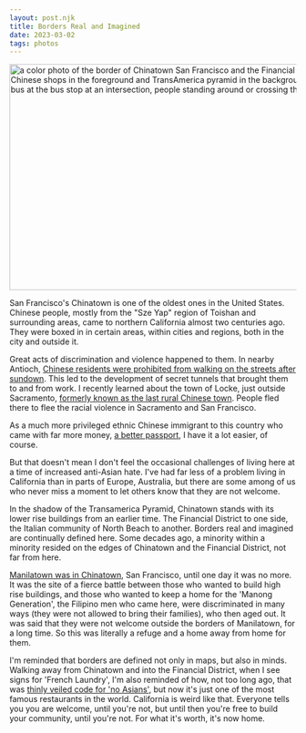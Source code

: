 ```yaml
---
layout: post.njk
title: Borders Real and Imagined
date: 2023-03-02
tags: photos
---
```

<img src="/photos/uploads/d69b7e2dd1.jpg" width="600" height="397" alt="a color photo of the border of Chinatown San Francisco and the Financial District with Chinese shops in the foreground and TransAmerica pyramid in the background, a Muni bus at the bus stop at an intersection, people standing around or crossing the street" />

San Francisco's Chinatown is one of the oldest ones in the United States. Chinese people, mostly from the "Sze Yap" region of Toishan and surrounding areas, came to northern California almost two centuries ago. They were boxed in in certain areas, within cities and regions, both in the city and outside it.

Great acts of discrimination and violence happened to them. In nearby Antioch, [Chinese residents were prohibited from walking on the streets after sundown](https://www.latimes.com/california/story/2021-07-26/antioch-chinese-apology). This led to the development of secret tunnels that  brought them to and from work. I recently learned about the town of Locke, just outside Sacramento, [formerly known as the last rural Chinese town](https://www.nps.gov/places/locke-historic-district.htm). People fled there to flee the racial violence in Sacramento and San Francisco.

As a much more privileged ethnic Chinese immigrant to this country who came with far more money, [a better passport](https://www.timeout.com/singapore/news/singapore-emerges-as-the-worlds-most-powerful-passport-alongside-japan-011322), I have it a lot easier, of course.

But that doesn't mean I don't feel the occasional challenges of living here at a time of increased anti-Asian hate. I've had far less of a problem living in California than in parts of Europe, Australia, but there are some among of us who never miss a moment to let others know that they are not welcome. 

In the shadow of the Transamerica Pyramid, Chinatown stands with its lower rise buildings from an earlier time. The Financial District to one side, the Italian community of North Beach to another. Borders real and imagined are continually defined here. Some decades ago, a minority within a minority resided on the edges of Chinatown and the Financial District, not far from here. 

[Manilatown was in Chinatown](https://www.sfexaminer.com/news/manilatown-an-sf-neighborhood-that-disappeared/article_69474394-9dee-5d99-83b9-bf6b3bfa895d.html), San Francisco, until one day it was no more. It was the site of a fierce battle between those who wanted to build high rise buildings, and those who wanted to keep a home for the 'Manong Generation', the Filipino men who came here, were discriminated in many ways (they were not allowed to bring their families), who then aged out. It was said that they were not welcome outside the borders of Manilatown, for a long time. So this was literally a refuge and a home away from home for them.

I'm reminded that borders are defined not only in maps, but also in minds. Walking away from Chinatown and into the Financial District, when I see signs for 'French Laundry', I'm also reminded of how, not too long ago, that was [thinly veiled code for 'no Asians'](https://ask.metafilter.com/211295/Why-are-French-laundry-and-Chinese-laundry-things), but now it's just one of the most famous restaurants in the world. California is weird like that. Everyone tells you you are welcome, until you're not, but until then you're free to build your community, until you're not. For what it's worth, it's now home. 
